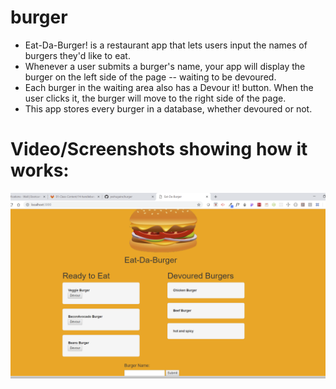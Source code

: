 # burger
 - Eat-Da-Burger! is a restaurant app that lets users input the names of burgers they'd like to eat.
 - Whenever a user submits a burger's name, your app will display the burger on the left side of the page -- waiting to be devoured.
 - Each burger in the waiting area also has a Devour it! button. When the user clicks it, the burger will move to the right side of the page.
  - This app stores every burger in a database, whether devoured or not. 
# Video/Screenshots showing how it works:
[![Watch the video](https://github.com/yeshugaire/burger/blob/master/screenshots/Capture.PNG)](https://drive.google.com/file/d/1xY4EqqFONq-VYuI1kURLdOykwbYdIm5h/view)




